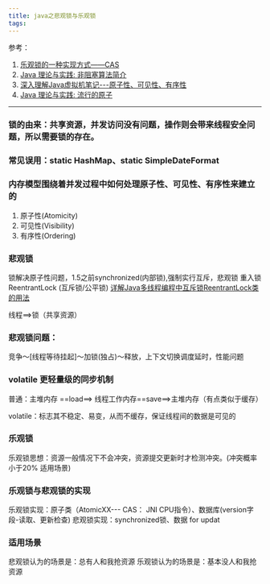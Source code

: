```yaml
---
title: java之悲观锁与乐观锁
tags:
---
```

参考：
1. [乐观锁的一种实现方式——CAS](http://www.tuicool.com/articles/yiyy6bI)
2. [Java 理论与实践: 非阻塞算法简介](https://www.ibm.com/developerworks/cn/java/j-jtp04186/)
3. [深入理解Java虚拟机笔记---原子性、可见性、有序性](http://www.tuicool.com/articles/ru6vUvn)
4. [Java 理论与实践: 流行的原子](https://www.ibm.com/developerworks/cn/java/j-jtp11234/index.html)
<hr>

### 锁的由来：共享资源，并发访问没有问题，操作则会带来线程安全问题，所以需要锁的存在。

### 常见误用：static HashMap、static SimpleDateFormat

### 内存模型围绕着并发过程中如何处理原子性、可见性、有序性来建立的
1. 原子性(Atomicity)
2. 可见性(Visibility)
3. 有序性(Ordering)

### 悲观锁
锁解决原子性问题，1.5之前synchronized(内部锁),强制实行互斥，悲观锁
 重入锁  ReentrantLock (互斥锁/公平锁) [详解Java多线程编程中互斥锁ReentrantLock类的用法](http://www.jb51.net/article/88076.htm)

线程==>锁（共享资源）

### 悲观锁问题：
竞争～[线程等待挂起]～加锁(独占)～释放，上下文切换调度延时，性能问题

### volatile 更轻量级的同步机制
普通：主堆内存 ==load==> 线程工作内存==save==>主堆内存（有点类似于缓存）

volatile：标志其不稳定、易变，从而不缓存，保证线程间的数据是可见的

### 乐观锁
乐观锁思想：资源一般情况下不会冲突，资源提交更新时才检测冲突。(冲突概率小于20%  适用场景)

### 乐观锁与悲观锁的实现
乐观锁实现：原子类（AtomicXX--- CAS： JNI CPU指令）、数据库(version字段-读取、更新检查)
悲观锁实现：synchronized锁、数据 for updat

### 适用场景
悲观锁认为的场景是：总有人和我抢资源
乐观锁认为的场景是：基本没人和我抢资源